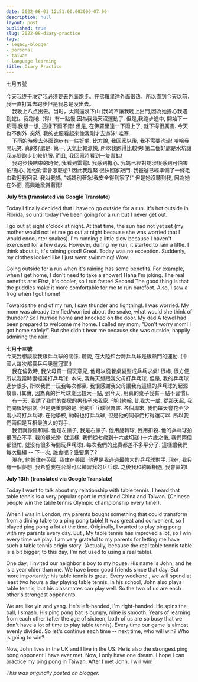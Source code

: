 ```yaml
---
date: 2022-08-01 12:51:00.003000-07:00
description: null
layout: post
published: true
slug: 2022-08-diary-practice
tags:
- legacy-blogger
- personal
- taiwan
- language-learning
title: Diary Practice
---
```




七月五號   


今天我终于决定我必须要去外面跑步。在佛羅里達外面很热，所以直到今天以前，我一直打算去跑步但是我总是没出去。  
   
我晚上八点出去。当时，太陽還沒下山 (我媽不讓我晚上出門,因為她擔心我遇到蛇)。我跑地（得）有一點慢,因為我幾天沒運動了. 但是,我跑步途中,
開始下一點雨.我想一想, 這樣下雨不錯! 但是, 在佛羅里達一下雨上了, 就下得很厲害. 今天也不例外. 突然,
我的衣服看起來像我剛才去游泳! 哇塞.   
    下雨的時候去外面跑步有一些好處. 比方說, 我回家以後, 我不需要洗澡! 哈哈我開玩笑. 真的好處是: 第一, 天氣比較涼快, 所以我跑得比較快! 第二個好處是水坑讓我赤腳跑步比較舒服. 而且, 我回家時看到一隻青蛙!  
   
我跑步快結束的時候, 我看到雷電!. 我感到擔心. 我媽已經對蛇涉很感到可怕害怕/擔心, 她他對雷會怎麼想? 因此我趕緊 很快回家敲門.
我爸爸已經準備了一條毛巾歡迎我回家. 我叫我媽, "媽媽別著急!我安全得到家了!" 但是她沒聽到我, 因為她在外面, 高興地欣賞著雨! 

**July 5th (translated via Google Translate)**   


Today
I finally decided that I have to go outside for a run. It's hot outside
in Florida, so until today I've been going for a run but I never get
out.

I
go out at eight o'clock at night. At that time, the sun had not yet set
(my mother would not let me go out at night because she was worried
that I would encounter snakes). I'm running a little slow because I
haven't exercised for a few days. However, during my run, it started to
rain a little. I think about it, it's raining good! Great. Today was no
exception. Suddenly, my clothes looked like I just went swimming! Wow.

Going
outside for a run when it's raining has some benefits. For example,
when I get home, I don't need to take a shower! Haha I'm joking. The
real benefits are: First, it's cooler, so I run faster! Second The good
thing is that the puddles make it more comfortable for me to run
barefoot. Also, I saw a frog when I got home!

Towards
the end of my run, I saw thunder and lightning!. I was worried. My mom
was already terrified/worried about the snake, what would she think of
thunder? So I hurried home and knocked on the door. My dad A towel had
been prepared to welcome me home. I called my mom, "Don't worry mom! I
got home safely!" But she didn't hear me because she was outside,
happily admiring the rain!

**七月十三號**  
今天我想談談我跟乒乓球的關係. 聽說, 在大陸和台灣乒乓球是很熱門的運動. (中國人每次都贏乒乓奧運冠軍!)   
    我在倫敦時, 我父母買一個玩意兒, 他可以從餐桌變型成乒乓求桌! 很棒, 很方便, 所以我當時很經常打乒乓球. 本來, 我每天想跟我父母打乒乓球. 但是, 我的乒乓球進步很多, 所以我們一玩我每次都贏. 我很感謝我父母讓我有這樣的乒乓球的起源故事. (其實, 因為真的乒乓球桌比較大一點, 到今天, 用真的桌子我有一點不習慣).  
    有一天, 我請了我們的鄰居的男孩子來我家. 他叫約翰, 比我大一歲. 從那天起, 我們開很好朋友. 但是更重要的是: 他的乒乓球很厲害. 各個周末, 我們每天會花至少兩小時打乒乓球. 在他學校, 約翰也打乒乓球, 但是他的同學們打得還可以. 所以我們兩個是互相最強大的對手.  
    我們就像陰和陽. 他是左撇子, 我是右撇子. 他用旋轉球, 我用扣殺. 他的乒乓球拍很凹凸不平, 我的很光滑. 就這樣, 我們從七歲到十六歲切磋 (十六歲之後, 我們兩個都很忙, 就沒有很多時間玩乒乓球). 每次我們的比賽都差不多平分了. 這樣讓我們每次繼續 -- 下一次, 誰會呢？誰要贏了?  
    現在, 約翰住在英國, 我住在美國. 他還是我遇過最強大的乒乓球對手. 現在, 我只有一個夢想. 我希望我在台灣可以練習我的乒乓球. 之後我和約翰相遇, 我會贏的!

**July 13th** **(translated via Google Translate)**

Today I want to talk about my relationship with table tennis. I heard that table tennis is a very popular sport in mainland China and Taiwan. (Chinese people win the table tennis Olympic championship every time!).

When I was in London, my parents bought something that could transform from a dining table to a ping pong table! It was great and convenient, so I played ping pong a lot at the time. Originally, I wanted to play ping pong with my parents every day. But , My table tennis has improved a lot, so I win every time we play. I am very grateful to my parents for letting me have such a table tennis origin story. (Actually, because the real table tennis table is a bit bigger, to this day, I'm not used to using a real table).

One day, I invited our neighbor's boy to my house. His name is John, and he is a year older than me. We have been good friends since that day. But more importantly: his table tennis is great. Every weekend , we will spend at least two hours a day playing table tennis. In his school, John also plays table tennis, but his classmates can play well. So the two of us are each other's strongest opponents.

We are like yin and yang. He's left-handed, I'm right-handed. He spins the ball, I smash. His ping pong bat is bumpy, mine is smooth. Years of learning from each other (after the age of sixteen, both of us are so busy that we don't have a lot of time to play table tennis). Every time our game is almost evenly divided. So let's continue each time -- next time, who will win? Who is going to win?

Now, John lives in the UK and I live in the US. He is also the strongest ping pong opponent I have ever met. Now, I only have one dream. I hope I can practice my ping pong in Taiwan. After I met John, I will win!

*This was originally posted on blogger.*
